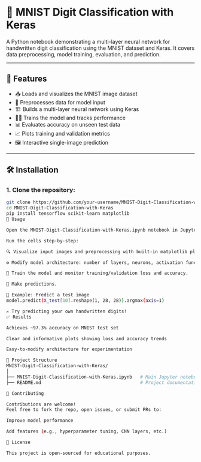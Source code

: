 # 🧠 MNIST Digit Classification with Keras

A Python notebook demonstrating a multi-layer neural network for handwritten digit classification using the MNIST dataset and Keras. It covers data preprocessing, model training, evaluation, and prediction.

---

## 🚀 Features

- 📥 Loads and visualizes the MNIST image dataset  
- 🧹 Preprocesses data for model input  
- 🏗️ Builds a multi-layer neural network using Keras  
- 🏋️‍♂️ Trains the model and tracks performance  
- 📊 Evaluates accuracy on unseen test data  
- 📈 Plots training and validation metrics  
- 🖼️ Interactive single-image prediction  

---

## 🛠️ Installation

### 1. Clone the repository:
```bash
git clone https://github.com/your-username/MNIST-Digit-Classification-with-Keras.git
cd MNIST-Digit-Classification-with-Keras
pip install tensorflow scikit-learn matplotlib
📓 Usage

Open the MNIST-Digit-Classification-with-Keras.ipynb notebook in Jupyter Notebook or Google Colab.

Run the cells step-by-step:

🔍 Visualize input images and preprocessing with built-in matplotlib plots.

⚙️ Modify model architecture: number of layers, neurons, activation functions.

🚀 Train the model and monitor training/validation loss and accuracy.

🔮 Make predictions.

🔢 Example: Predict a test image
model.predict(X_test[10].reshape(1, 28, 28)).argmax(axis=1)

✍️ Try predicting your own handwritten digits!
✅ Results

Achieves ~97.3% accuracy on MNIST test set

Clear and informative plots showing loss and accuracy trends

Easy-to-modify architecture for experimentation

📁 Project Structure
MNIST-Digit-Classification-with-Keras/
│
├── MNIST-Digit-Classification-with-Keras.ipynb   # Main Jupyter notebook
├── README.md                                     # Project documentation

🤝 Contributing

Contributions are welcome!
Feel free to fork the repo, open issues, or submit PRs to:

Improve model performance

Add features (e.g., hyperparameter tuning, CNN layers, etc.)

📄 License

This project is open-sourced for educational purposes.
